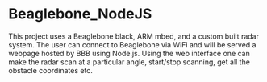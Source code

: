 # Beaglebone_NodeJS
This project uses a Beaglebone black, ARM mbed, and a custom built radar system. The user can connect to Beaglebone via WiFi and will be served a webpage hosted by BBB using Node.js. Using the web interface one can make the radar scan at a particular angle, start/stop scanning, get all the obstacle coordinates etc.
